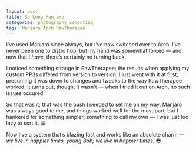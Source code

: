 ```yaml
---
layout: post
title: So Long Manjaro
categories: photography computing
tags: Manjaro Arch RawTherapee
---
```


I’ve used Manjaro since always, but I’ve now switched over to Arch. I’ve never been one to distro hop, but my hand was somewhat forced — and, now that I <i>have</i>, there’s certainly no turning back.

I noticed something strange in RawTherapee; the results when applying my custom PP3s differed from version to version. I just went with it at first, presuming it was down to changes and tweaks to the way RawTherapee worked; it turns out, though, it wasn't — when I tried it out on Arch, no such issues occured.

So that was it; that was the push I needed to set me on my way. Manjaro was always good to me, and things worked well for the most part, but I hankered for something simpler; something to call my own — I was just too lazy to sort it.&nbsp;😁 

Now I’ve a system that’s blazing fast and works like an absolute charm — <i>we live in happier times, young Bob; we live in happier times.</i>&nbsp;😎
